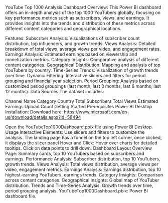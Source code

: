 YouTube Top 1000 Analysis Dashboard
Overview:
This Power BI dashboard offers an in-depth analysis of the top 1000 YouTubers globally, focusing on key performance metrics such as subscribers, views, and earnings. It provides insights into the trends and distribution of these metrics across different content categories and geographical locations.

Features:
Subscriber Analysis: Visualizations of subscriber count distribution, top influencers, and growth trends.
Views Analysis: Detailed breakdown of total views, average views per video, and engagement rates.
Earnings Analysis: Estimated earnings based on viewership and monetization metrics.
Category Insights: Comparative analysis of different content categories.
Geographical Distribution: Mapping and analysis of top YouTubers by country.
Time-Series Trends: Visualization of growth trends over time.
Dynamic Filtering: Interactive slicers and filters for period grouping and financial year selection.
Period Grouping: Analysis based on customized period groupings (last month, last 3 months, last 6 months, last 12 months).
Data Sources
The dataset includes:

Channel Name
Category
Country
Total Subscribers
Total Views
Estimated Earnings
Upload Count
Getting Started
Prerequisites
Power BI Desktop
Installation:
Download here: https://www.microsoft.com/en-us/download/details.aspx?id=58494

Open the YouTubeTop1000Dashboard.pbix file using Power BI Desktop.
Usage
Interactive Elements: Use slicers and filters to customize the analysis. The landing page has a funnel on the top left corner, once clicked, it displays the slicer panel
Hover and Click: Hover over charts for detailed tooltips. Click on data points to drill down.
Dashboard Layout
Overview Page: Summary cards, top 10 YouTubers based on subscribers and earnings.
Performance Analysis: Subscriber distribution, top 10 YouTubers, growth trends.
Views Analysis: Total views distribution, average views per video, engagement metrics.
Earnings Analysis: Earnings distribution, top 10 highest-earning YouTubers, earnings trends.
Category Insights: Comparison across content categories.
Geographical Insights: Global map of YouTuber distribution.
Trends and Time-Series Analysis: Growth trends over time, period grouping analysis.
YouTubeTop1000Dashboard.pbix: Power BI dashboard file.

